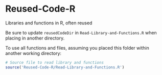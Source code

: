 # Reused-Code-R
 Libraries and functions in R, often reused

Be sure to update `reusedCodeDir` in `Read-Library-and-Functions.R` when placing in another directory.


To use all functions and files, assuming you placed this folder within another working directory:
```r
# Source file to read library and functions
source('Reused-Code-R/Read-Library-and-Functions.R')
```